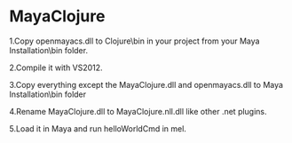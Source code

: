 # MayaClojure

1.Copy openmayacs.dll to Clojure\bin in your project from your Maya Installation\bin folder.

2.Compile it with VS2012.

3.Copy everything except the MayaClojure.dll and openmayacs.dll to Maya Installation\bin folder

4.Rename MayaClojure.dll to MayaClojure.nll.dll like other .net plugins.

5.Load it in Maya and run helloWorldCmd in mel.


